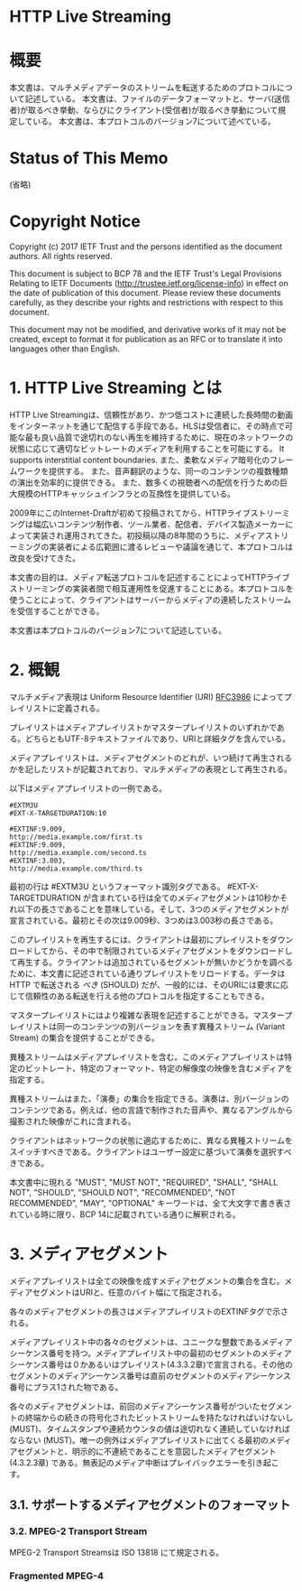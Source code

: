 # HTTP Live Streaming

# 概要

本文書は、マルチメディアデータのストリームを転送するためのプロトコルについて記述している。
本文書は、ファイルのデータフォーマットと、サーバ(送信者)が取るべき挙動、ならびにクライアント(受信者)が取るべき挙動について規定している。
本文書は、本プロトコルのバージョン7について述べている。

# Status of This Memo

(省略)

# Copyright Notice

Copyright (c) 2017 IETF Trust and the persons identified as the document authors.  All rights reserved.

This document is subject to BCP 78 and the IETF Trust's Legal Provisions Relating to IETF Documents (http://trustee.ietf.org/license-info) in effect on the date of publication of this document.  Please review these documents carefully, as they describe your rights and restrictions with respect to this document.

This document may not be modified, and derivative works of it may not be created, except to format it for publication as an RFC or to translate it into languages other than English.

# 1. HTTP Live Streaming とは

HTTP Live Streamingは、信頼性があり、かつ低コストに連続した長時間の動画をインターネットを通じて配信する手段である。HLSは受信者に、その時点で可能な最も良い品質で途切れのない再生を維持するために、現在のネットワークの状態に応じて適切なビットレートのメディアを利用することを可能にする。
It supports interstitial content boundaries.
また、柔軟なメディア暗号化のフレームワークを提供する。
また、音声翻訳のような、同一のコンテンツの複数種類の演出を効率的に提供できる。
また、数多くの視聴者への配信を行うための巨大規模のHTTPキャッシュインフラとの互換性を提供している。

2009年にこのInternet-Draftが初めて投稿されてから、HTTPライブストリーミングは幅広いコンテンツ制作者、ツール業者、配信者、デバイス製造メーカーによって実装され運用されてきた。初投稿以降の8年間のうちに、メディアストリーミングの実装者による広範囲に渡るレビューや議論を通じて、本プロトコルは改良を受けてきた。

本文書の目的は、メディア転送プロトコルを記述することによってHTTPライブストリーミングの実装者間で相互運用性を促進することにある。本プロトコルを使うことによって、クライアントはサーバーからメディアの連続したストリームを受信することができる。

本文書は本プロトコルのバージョン7について記述している。

# 2. 概観

マルチメディア表現は Uniform Resource Identifier (URI) [RFC3986](http://tools.ietf.org/html/rfc3986) によってプレイリストに定義される。

プレイリストはメディアプレイリストかマスタープレイリストのいずれかである。どちらともUTF-8テキストファイルであり、URIと詳細タグを含んでいる。

メディアプレイリストは、メディアセグメントのどれが、いつ続けて再生されるかを記したリストが記載されており、マルチメディアの表現として再生される。

以下はメディアプレイリストの一例である。

```
#EXTM3U
#EXT-X-TARGETDURATION:10

#EXTINF:9.009,
http://media.example.com/first.ts
#EXTINF:9.009,
http://media.example.com/second.ts
#EXTINF:3.003,
http://media.example.com/third.ts
```

最初の行は #EXTM3U というフォーマット識別タグである。 #EXT-X-TARGETDURATION が含まれている行は全てのメディアセグメントは10秒かそれ以下の長さであることを意味している。そして、3つのメディアセグメントが宣言されている。最初とその次は9.009秒、3つめは3.003秒の長さである。

このプレイリストを再生するには、クライアントは最初にプレイリストをダウンロードしてから、その中で制限されているメディアセグメントをダウンロードして再生する。クライアントは追加されているセグメントが無いかどうかを調べるために、本文書に記述されている通りプレイリストをリロードする。データは HTTP で転送される *べき* (SHOULD) だが、一般的には、そのURIには要求に応じて信頼性のある転送を行える他のプロトコルを指定することもできる。

マスタープレイリストにはより複雑な表現を記述することができる。マスタープレイリストは同一のコンテンツの別バージョンを表す異種ストリーム (Variant Stream) の集合を提供することができる。

異種ストリームはメディアプレイリストを含む。このメディアプレイリストは特定のビットレート、特定のフォーマット、特定の解像度の映像を含むメディアを指定する。

異種ストリームはまた、「演奏」の集合を指定できる。演奏は、別バージョンのコンテンツである。例えば、他の言語で制作された音声や、異なるアングルから撮影された映像がこれに含まれる。

クライアントはネットワークの状態に適応するために、異なる異種ストリームをスイッチすべきである。クライアントはユーザー設定に基づいて演奏を選択すべきである。

本文書中に現れる "MUST", "MUST NOT", "REQUIRED", "SHALL", "SHALL NOT", "SHOULD", "SHOULD NOT", "RECOMMENDED", "NOT RECOMMENDED", "MAY", "OPTIONAL" キーワードは、全て大文字で書き表されている時に限り、BCP 14に記載されている通りに解釈される。

# 3. メディアセグメント

メディアプレイリストは全ての映像を成すメディアセグメントの集合を含む。メディアセグメントはURIと、任意のバイト幅にて指定される。

各々のメディアセグメントの長さはメディアプレイリストのEXTINFタグで示される。

メディアプレイリスト中の各々のセグメントは、ユニークな整数であるメディアシーケンス番号を持つ。メディアプレイリスト中の最初のセグメントのメディアシーケンス番号は０かあるいはプレイリスト(4.3.3.2章)で宣言される。その他のセグメントのメディアシーケンス番号は直前のセグメントのメディアシーケンス番号にプラス1された物である。

各々のメディアセグメントは、前回のメディアシーケンス番号がついたセグメントの終端からの続きの符号化されたビットストリームを持たなければいけないし (MUST)、タイムスタンプや連続カウンタの値は途切れなく連続していなければならない (MUST)。唯一の例外はメディアプレイリストに出てくる最初のメディアセグメントと、明示的に不連続であることを意図したメディアセグメント (4.3.2.3章) である。無表記のメディア中断はプレイバックエラーを引き起こす。

## 3.1. サポートするメディアセグメントのフォーマット

### 3.2. MPEG-2 Transport Stream

MPEG-2 Transport Streamsは ISO 13818 にて規定される。

### Fragmented MPEG-4

